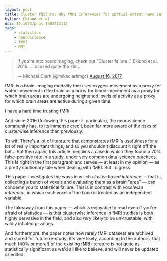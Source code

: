 ```yaml
---
layout: post
title: Cluster failure: Why fMRI inferences for spatial extent have inflated false-positive rates
byline: Eklund et al
doi: 10.1073/pnas.1602413113
tags:
    - statistics
    - neuroscience
    - fMRI
    - MRI
---
```


<blockquote class="twitter-tweet" data-lang="en"><p lang="en" dir="ltr">If you&#39;re into neuroimaging, check out &quot;Cluster failure..&quot; Eklund et al. 2016. ... caused quite the stir...</p>&mdash; Michael Clark (@mikeclarkmgc) <a href="https://twitter.com/mikeclarkmgc/status/897896441191989249">August 16, 2017</a></blockquote>
<script async src="//platform.twitter.com/widgets.js" charset="utf-8"></script>

fMRI is a brain-imaging modality that uses oxygen-movement as a proxy for water-movement in the brain as a proxy for blood-movement as a proxy for which brain areas are undergoing heightened levels of activity as a proxy for which brain areas are active during a given time.

I have a hard time trusting fMRI.

And since 2016 (following this paper in particular), the neuroscience community has, to its immense credit, been far more aware of the risks of clusterwise inference than previously.

To wit: There's a lot of literature that demonstrates fMRI's usefulness for a lot of really important things, and so you shouldn't discount it right off the bat... But then again, this article mentions a case in which they found a 70% false-positive rate in a study, under very common data-science practices. This is right in the first paragraph and serves — at least in my opinion — as a pretty cautionary tale when dealing with fMRI. But I digress.

This paper investigates the ways in which _cluster-based inference_ — that is, collecting a bunch of voxels and evaluating them as a brain "area" — can condemn you to statistical failure. This is in contrast with _voxelwise inference_, in which each voxel of the brain is treated as an independent variable.

The takeaway from this paper — which is enjoyable to read even if you're afraid of statistics — is that clusterwise inference in fMRI studies is both highly pervasive in the field, and also _very_ likely to be un-trustable, with wildly inflated p-values.

And furthermore, the paper notes how rarely fMRI datasets are archived and stored for future re-study; it's very likely, according to the authors, that much (40% or more!) of the existing fMRI literature is not quite as statistically significant as we'd all like to believe, and will never be updated or edited.

